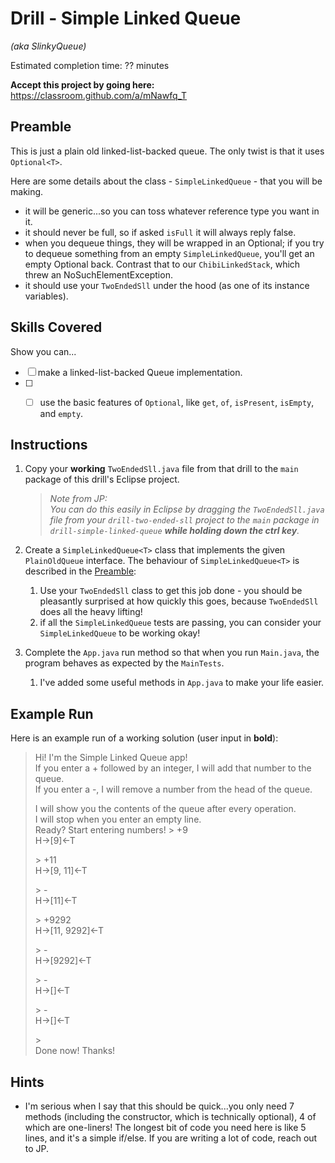 # Drill - Simple Linked Queue

_(aka SlinkyQueue)_

Estimated completion time: ?? minutes

**Accept this project by going here:** https://classroom.github.com/a/mNawfq_T



## Preamble

This is just a plain old linked-list-backed queue. The only twist is that it uses `Optional<T>`.


Here are some details about the class - `SimpleLinkedQueue` - that you will be making.

- it will be generic...so you can toss whatever reference type you want in it.
- it should never be full, so if asked `isFull` it will always reply false.
- when you dequeue things, they will be wrapped in an Optional; if you try to dequeue something from an empty `SimpleLinkedQueue`, you'll get an empty Optional back. Contrast that to our `ChibiLinkedStack`, which threw an NoSuchElementException.
- it should use your `TwoEndedSll` under the hood (as one of its instance variables). 


## Skills Covered

Show you can...

- [ ] make a linked-list-backed Queue implementation.
- [ ] - [ ] use the basic features of `Optional`, like `get`, `of`, `isPresent`, `isEmpty`, and `empty`.


## Instructions

1. Copy your **working** `TwoEndedSll.java` file from that drill to the `main` package of this drill's Eclipse project.

    > _Note from JP:_  
    > _You can do this easily in Eclipse by dragging the `TwoEndedSll.java` file from your `drill-two-ended-sll` project to the `main` package in `drill-simple-linked-queue` **while holding down the ctrl key**._

2. Create a `SimpleLinkedQueue<T>` class that implements the given `PlainOldQueue` interface. The behaviour of `SimpleLinkedQueue<T>` is described in the [Preamble](#preamble):
   1. Use your `TwoEndedSll` class to get this job done - you should be pleasantly surprised at how quickly this goes, because `TwoEndedSll` does all the heavy lifting!
   2. if all the `SimpleLinkedQueue` tests are passing, you can consider your `SimpleLinkedQueue` to be working okay!
3. Complete the `App.java` run method so that when you run `Main.java`, the program behaves as expected by the `MainTests`.  
     1. I've added some useful methods in `App.java` to make your life easier.


## Example Run

Here is an example run of a working solution (user input in **bold**):


> Hi! I'm the Simple Linked Queue app!  
If you enter a + followed by an integer, I will add that number to the queue.  
If you enter a -, I will remove a number from the head of the queue.  
>  
> I will show you the contents of the queue after every operation.  
> I will stop when you enter an empty line.  
Ready? Start entering numbers! 
> \> +9  
H->[9]<-T  
>  
> \> +11  
H->[9, 11]<-T  
>  
> \> -  
H->[11]<-T  
>  
> \> +9292  
H->[11, 9292]<-T  
>  
> \> -  
H->[9292]<-T  
>  
> \> -  
H->[]<-T  
>  
> \> -  
H->[]<-T  
>  
> \>   
Done now! Thanks!


## Hints

- I'm serious when I say that this should be quick...you only need 7 methods (including the constructor, which is technically optional), 4 of which are one-liners! The longest bit of code you need here is like 5 lines, and it's a simple if/else. If you are writing a lot of code, reach out to JP.